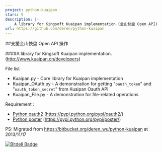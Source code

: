 ```yaml
---
project: python-kuaipan
stars: 9
description: |-
    A library for Kingsoft Kuaipan implementation (金山快盘 Open API)
url: https://github.com/deren/python-kuaipan
---
```


##支援金山快盘 Open API 操作


####A library for Kingsoft Kuaipan implementation. (<http://www.kuaipan.cn/developers>)


File list

- Kuaipan.py - Core library for Kuaipan implementation
- Kuaipan_OAuth.py - A demonstration for getting "`oauth_token`" and "`oauth_token_secret`" from Kuaipan Oauth API
- Kuaipan_File.py - A demonstration for file-related operations


Requirement :

* [Python oauth2] (https://pypi.python.org/pypi/oauth2/)
* [Python poster] (https://pypi.python.org/pypi/poster/)


[Python oauth2]: https://pypi.python.org/pypi/oauth2/
[Python poster]: https://pypi.python.org/pypi/poster/
[Kuaipan developer]: http://www.kuaipan.cn/developers


PS: Migrated from <https://bitbucket.org/deren_wu/python-kuaipan> at 2013/11/17


[![Bitdeli Badge](https://d2weczhvl823v0.cloudfront.net/deren/python-kuaipan/trend.png)](https://bitdeli.com/free "Bitdeli Badge")


